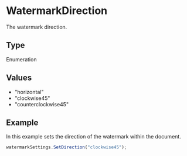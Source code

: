 # WatermarkDirection

The watermark direction.

## Type

Enumeration

## Values

- "horizontal"
- "clockwise45"
- "counterclockwise45"


## Example

In this example sets the direction of the watermark within the document.

```javascript editor-pptx
watermarkSettings.SetDirection("clockwise45");
```

